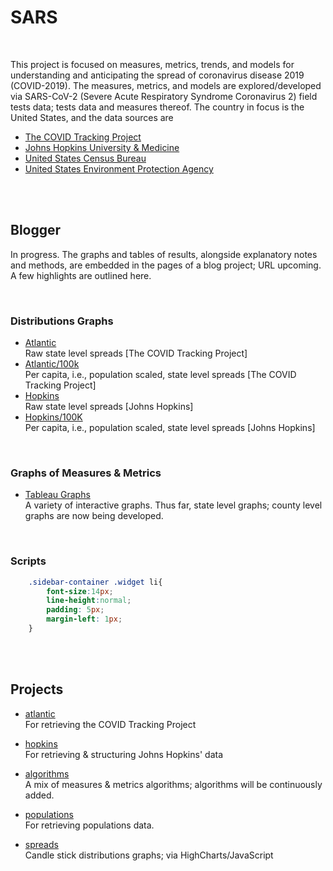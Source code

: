 # SARS

<br>

This project is focused on measures, metrics, trends, and models for understanding and anticipating the spread of coronavirus disease 2019 (COVID-2019).  The measures, metrics, and models are explored/developed via SARS-CoV-2 (Severe Acute Respiratory Syndrome Coronavirus 2) field tests data; tests data and measures thereof.  The country in focus is the United States, and the data sources are

* [The COVID Tracking Project](https://covidtracking.com)
* [Johns Hopkins University & Medicine](https://github.com/CSSEGISandData/COVID-19)
* [United States Census Bureau](https://www.census.gov/en.html)
* [United States Environment Protection Agency](https://www.epa.gov)

<br>
<br>

## Blogger

In progress.  The graphs and tables of results, alongside explanatory notes and methods, are embedded in the pages of a blog project; URL upcoming.  A few highlights are outlined here.

<br>

### Distributions Graphs

* [Atlantic](https://nbviewer.jupyter.org/github/briefings/sars/blob/develop/graphs/spreads/pages/atlantic.html) <br> Raw state level spreads [The COVID Tracking Project]
* [Atlantic/100k](https://nbviewer.jupyter.org/github/briefings/sars/blob/develop/graphs/spreads/pages/atlanticscaled.html) <br> Per capita, i.e., population scaled, state level spreads [The COVID Tracking Project]
* [Hopkins](https://nbviewer.jupyter.org/github/briefings/sars/blob/develop/graphs/spreads/pages/hopkins.html) <br> Raw state level spreads [Johns Hopkins]
* [Hopkins/100K](https://nbviewer.jupyter.org/github/briefings/sars/blob/develop/graphs/spreads/pages/hopkinsscaled.html) <br> Per capita, i.e., population scaled, state level spreads [Johns Hopkins]

<br>

### Graphs of Measures & Metrics
* [Tableau Graphs](https://public.tableau.com/profile/c.a.6464#!/) <br> A variety of interactive graphs.  Thus far, state level graphs; county level graphs are now being developed.

<br>

### Scripts

```css
	.sidebar-container .widget li{
		font-size:14px;
		line-height:normal;
		padding: 5px;
		margin-left: 1px;
	}
```

<br>
<br>


## Projects

* [atlantic](./fundamentals/atlantic) <br/> For retrieving the COVID Tracking Project

* [hopkins](./fundamentals/hopkins) <br/> For retrieving & structuring Johns Hopkins' data

* [algorithms](./fundamentals/algorithms) <br/> A mix of measures & metrics algorithms; algorithms will be continuously added.

* [populations](./fundamentals/populations) <br/> For retrieving populations data.

* [spreads](./graphs/spreads) <br/> Candle stick distributions graphs; via HighCharts/JavaScript
